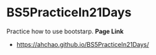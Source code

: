 # BS5PracticeIn21Days
Practice how to use bootstarp.
**Page Link**
- https://ahchao.github.io/BS5PracticeIn21Days/
